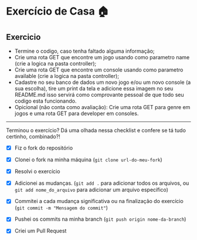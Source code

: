 # Exercício de Casa 🏠 

## Exercicio

- Termine o codigo, caso tenha faltado alguma informação;
- Crie uma rota GET que encontre um jogo usando como parametro name (crie a logica na pasta controller);
- Crie uma rota GET que encontre um console usando como parametro available (crie a logica na pasta controller);
- Cadastre no seu banco de dados um novo jogo e/ou um novo console (a sua escolha), tire um print da tela e adicione essa imagem no seu README.md isso servirá como comprovante pessoal de que todo seu codigo esta funcionando.
- Opicional (não conta como avaliação): Crie uma rota GET para genre em jogos e uma rota GET para developer em consoles.
---

Terminou o exercício? Dá uma olhada nessa checklist e confere se tá tudo certinho, combinado?!

- [x] Fiz o fork do repositório

- [x] Clonei o fork na minha máquina (`git clone url-do-meu-fork`)

- [x] Resolvi o exercício

- [x] Adicionei as mudanças. (`git add .` para adicionar todos os arquivos, ou `git add nome_do_arquivo` para adicionar um arquivo específico)

- [x] Commitei a cada mudança significativa ou na finalização do exercício (`git commit -m "Mensagem do commit"`)

- [x] Pushei os commits na minha branch (`git push origin nome-da-branch`)

- [x] Criei um Pull Request